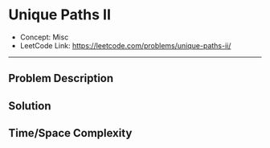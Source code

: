 # Unique Paths II

- Concept: Misc
- LeetCode Link: https://leetcode.com/problems/unique-paths-ii/

---

## Problem Description

## Solution

## Time/Space Complexity

